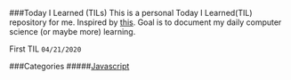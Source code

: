 ###Today I Learned (TILs)
This is a personal Today I Learned(TIL) repository for me. Inspired by [this](https://github.com/jbranchaud/til/blob/master/README.md).
Goal is to document my daily computer science (or maybe more) learning. 

First TIL ```04/21/2020```

###Categories
#####[Javascript](./JavaScript)
